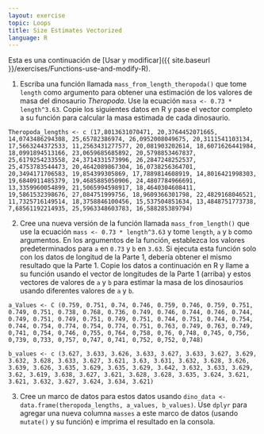 ```yaml
---
layout: exercise
topic: Loops
title: Size Estimates Vectorized
language: R
---
```


Esta es una continuación de [Usar y modificar]({{ site.baseurl }}/exercises/Functions-use-and-modify-R).

1. Escriba una función llamada `mass_from_length_theropoda()` que tome `length` como argumento para obtener una estimación de los valores de masa del dinosaurio *Theropoda*. Use la ecuación `masa <- 0.73 * length^3.63`. Copie los siguientes datos en R y pase el vector completo a su función para calcular la masa estimada de cada dinosaurio.

`Theropoda_lengths <- c (17,8013631070471, 20,3764452071665, 14,0743486294308, 25,65782386974, 26,0952008049675, 20,3111541103134, 17,5663244372533, 11,2563431277577, 20,081903202614, 18,6071626441984, 18,0991894513166, 23,0659685685892, 20,5798853467837, 25,6179254233558, 24,3714331573996, 26,2847248252537, 25,4753783544473, 20,4642089867304, 16,0738256364701, 20,3494171706583, 19,854399305869, 17,7889814608919, 14,8016421998303, 19,6840911485379, 19,4685885050906, 24,4807784966691, 13,3359960054899, 21,5065994598917, 18,4640304608411, 19,5861532398676, 27,084751999756, 18,9609366301798, 22,4829168046521, 11,7325716149514, 18,3758846100456, 15,537504851634, 13,4848751773738, 7,68561192214935, 25,5963348603783, 16,588285389794) `

2. Cree una nueva versión de la función llamada `mass_from_length()` que use la ecuación `mass <- 0.73 * length^3.63` y tome `length`, `a` y `b` como argumentos. En los argumentos de la función, establezca los valores predeterminados para `a` en `0.73` y `b` en `3.63`. Si ejecuta esta función solo con los datos de longitud de la Parte 1, debería obtener el mismo resultado que la Parte 1. Copie los datos a continuación en R y llame a su función usando el vector de longitudes de la Parte 1 (arriba) y estos vectores de valores de `a` y `b` para estimar la masa de los dinosaurios usando diferentes valores de `a` y `b`.


`a_Values ​​<- C (0.759, 0.751, 0.74, 0.746, 0.759, 0.746, 0.759, 0.751, 0.749, 0.751, 0.738, 0.768, 0.736, 0.749, 0.746, 0.744, 0.746, 0.744, 0.749, 0.751, 0.749, 0.751, 0.749, 0.751, 0.744, 0.751, 0.744, 0.754, 0.744, 0.754, 0.774, 0.754, 0.774, 0.751, 0.763, 0.749, 0.763, 0.749, 0,741, 0,754, 0,746, 0,755, 0,764, 0,758, 0,76, 0,748, 0,745, 0,756, 0,739, 0,733, 0,757, 0,747, 0,741, 0,752, 0,752, 0,748)`

`b_values ​​<- c (3.627, 3.633, 3.626, 3.633, 3.627, 3.633, 3.627, 3.629, 3.632, 3.628, 3.633, 3.627, 3.621, 3.63, 3.631, 3.632, 3.628, 3.626, 3.639, 3.626, 3.635, 3.629, 3.635, 3.629, 3.642, 3.632, 3.633, 3.629, 3.62, 3.619, 3.638, 3.627, 3.621, 3.628, 3.628, 3.635, 3.624, 3.621, 3.621, 3.632, 3.627, 3.624, 3.634, 3.621)`

3. Cree un marco de datos para estos datos usando `dino_data <- data.frame(theropoda_lengths, a_values, b_values)`. Use `dplyr` para agregar una nueva columna `masses` a este marco de datos (usando `mutate()` y su función) e imprima el resultado en la consola.
